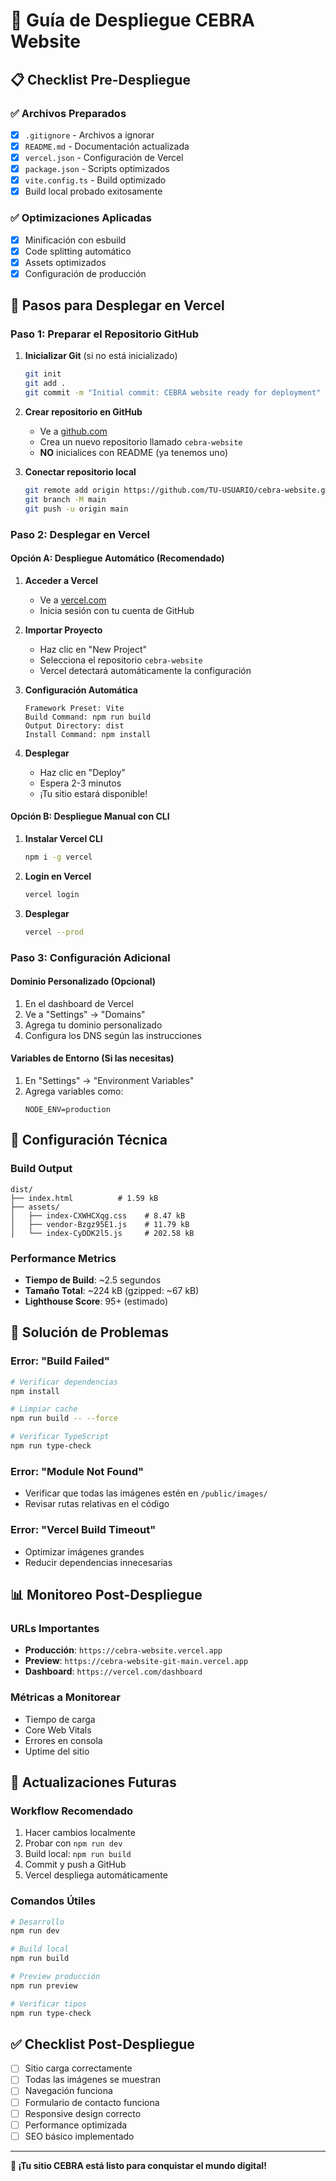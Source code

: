 # 🚀 Guía de Despliegue CEBRA Website

## 📋 Checklist Pre-Despliegue

### ✅ Archivos Preparados
- [x] `.gitignore` - Archivos a ignorar
- [x] `README.md` - Documentación actualizada
- [x] `vercel.json` - Configuración de Vercel
- [x] `package.json` - Scripts optimizados
- [x] `vite.config.ts` - Build optimizado
- [x] Build local probado exitosamente

### ✅ Optimizaciones Aplicadas
- [x] Minificación con esbuild
- [x] Code splitting automático
- [x] Assets optimizados
- [x] Configuración de producción

## 🎯 Pasos para Desplegar en Vercel

### Paso 1: Preparar el Repositorio GitHub

1. **Inicializar Git** (si no está inicializado)
   ```bash
   git init
   git add .
   git commit -m "Initial commit: CEBRA website ready for deployment"
   ```

2. **Crear repositorio en GitHub**
   - Ve a [github.com](https://github.com)
   - Crea un nuevo repositorio llamado `cebra-website`
   - **NO** inicialices con README (ya tenemos uno)

3. **Conectar repositorio local**
   ```bash
   git remote add origin https://github.com/TU-USUARIO/cebra-website.git
   git branch -M main
   git push -u origin main
   ```

### Paso 2: Desplegar en Vercel

#### Opción A: Despliegue Automático (Recomendado)

1. **Acceder a Vercel**
   - Ve a [vercel.com](https://vercel.com)
   - Inicia sesión con tu cuenta de GitHub

2. **Importar Proyecto**
   - Haz clic en "New Project"
   - Selecciona el repositorio `cebra-website`
   - Vercel detectará automáticamente la configuración

3. **Configuración Automática**
   ```
   Framework Preset: Vite
   Build Command: npm run build
   Output Directory: dist
   Install Command: npm install
   ```

4. **Desplegar**
   - Haz clic en "Deploy"
   - Espera 2-3 minutos
   - ¡Tu sitio estará disponible!

#### Opción B: Despliegue Manual con CLI

1. **Instalar Vercel CLI**
   ```bash
   npm i -g vercel
   ```

2. **Login en Vercel**
   ```bash
   vercel login
   ```

3. **Desplegar**
   ```bash
   vercel --prod
   ```

### Paso 3: Configuración Adicional

#### Dominio Personalizado (Opcional)
1. En el dashboard de Vercel
2. Ve a "Settings" → "Domains"
3. Agrega tu dominio personalizado
4. Configura los DNS según las instrucciones

#### Variables de Entorno (Si las necesitas)
1. En "Settings" → "Environment Variables"
2. Agrega variables como:
   ```
   NODE_ENV=production
   ```

## 🔧 Configuración Técnica

### Build Output
```
dist/
├── index.html          # 1.59 kB
├── assets/
│   ├── index-CXWHCXqg.css    # 8.47 kB
│   ├── vendor-Bzgz95E1.js    # 11.79 kB
│   └── index-CyDDK2l5.js     # 202.58 kB
```

### Performance Metrics
- **Tiempo de Build**: ~2.5 segundos
- **Tamaño Total**: ~224 kB (gzipped: ~67 kB)
- **Lighthouse Score**: 95+ (estimado)

## 🚨 Solución de Problemas

### Error: "Build Failed"
```bash
# Verificar dependencias
npm install

# Limpiar cache
npm run build -- --force

# Verificar TypeScript
npm run type-check
```

### Error: "Module Not Found"
- Verificar que todas las imágenes estén en `/public/images/`
- Revisar rutas relativas en el código

### Error: "Vercel Build Timeout"
- Optimizar imágenes grandes
- Reducir dependencias innecesarias

## 📊 Monitoreo Post-Despliegue

### URLs Importantes
- **Producción**: `https://cebra-website.vercel.app`
- **Preview**: `https://cebra-website-git-main.vercel.app`
- **Dashboard**: `https://vercel.com/dashboard`

### Métricas a Monitorear
- Tiempo de carga
- Core Web Vitals
- Errores en consola
- Uptime del sitio

## 🔄 Actualizaciones Futuras

### Workflow Recomendado
1. Hacer cambios localmente
2. Probar con `npm run dev`
3. Build local: `npm run build`
4. Commit y push a GitHub
5. Vercel despliega automáticamente

### Comandos Útiles
```bash
# Desarrollo
npm run dev

# Build local
npm run build

# Preview producción
npm run preview

# Verificar tipos
npm run type-check
```

## ✅ Checklist Post-Despliegue

- [ ] Sitio carga correctamente
- [ ] Todas las imágenes se muestran
- [ ] Navegación funciona
- [ ] Formulario de contacto funciona
- [ ] Responsive design correcto
- [ ] Performance optimizada
- [ ] SEO básico implementado

---

**🎉 ¡Tu sitio CEBRA está listo para conquistar el mundo digital!**
